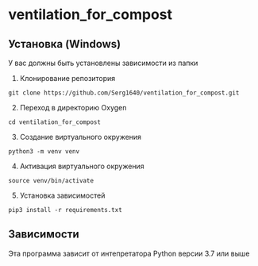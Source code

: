 # ventilation_for_compost
<!--Установка-->
## Установка (Windows)
У вас должны быть установлены зависимости из папки 

1. Клонирование репозитория 

```git clone https://github.com/Serg1640/ventilation_for_compost.git```

2. Переход в директорию Oxygen

```cd ventilation_for_compost```

3. Создание виртуального окружения

```python3 -m venv venv```

4. Активация виртуального окружения

```source venv/bin/activate```

5. Установка зависимостей

```pip3 install -r requirements.txt```


<!--зависимости-->
## Зависимости
Эта программа зависит от интепретатора Python версии 3.7 или выше
